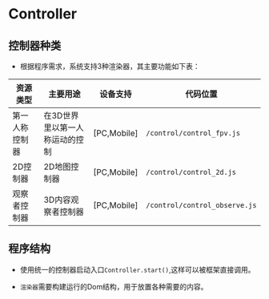 # Controller

## 控制器种类

* 根据程序需求，系统支持3种渲染器，其主要功能如下表：

|  资源类型   | 主要用途  | 设备支持  | 代码位置  |
|  ----  | ----  | ----  | ----  |
|  第一人称控制器  |  在3D世界里以第一人称运动的控制 |  [PC,Mobile] | `/control/control_fpv.js`  |
|  2D控制器 | 2D地图控制器  | [PC,Mobile] | `/control/control_2d.js`  |
|  观察者控制器  | 3D内容观察者控制器  | [PC,Mobile] |  `/control/control_observe.js`  |

## 程序结构

* 使用统一的控制器启动入口`Controller.start()`,这样可以被框架直接调用。

* `渲染器`需要构建运行的Dom结构，用于放置各种需要的内容。